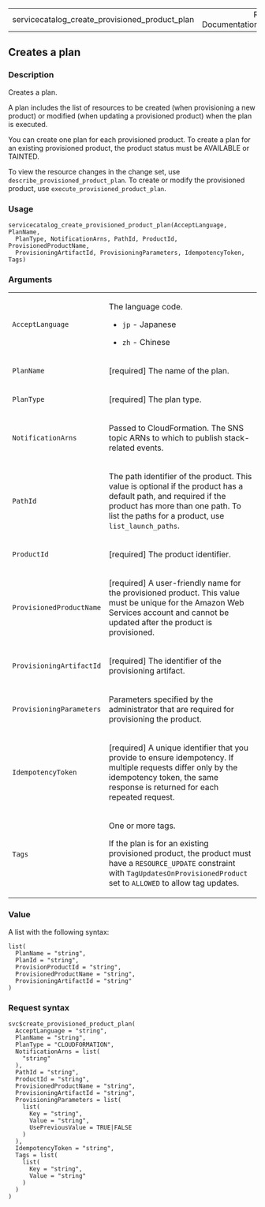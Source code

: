 <table style="width: 100%;">
<tbody>
<tr class="odd">
<td>servicecatalog_create_provisioned_product_plan</td>
<td style="text-align: right;">R Documentation</td>
</tr>
</tbody>
</table>

## Creates a plan

### Description

Creates a plan.

A plan includes the list of resources to be created (when provisioning a
new product) or modified (when updating a provisioned product) when the
plan is executed.

You can create one plan for each provisioned product. To create a plan
for an existing provisioned product, the product status must be
AVAILABLE or TAINTED.

To view the resource changes in the change set, use
`describe_provisioned_product_plan`. To create or modify the provisioned
product, use `execute_provisioned_product_plan`.

### Usage

    servicecatalog_create_provisioned_product_plan(AcceptLanguage, PlanName,
      PlanType, NotificationArns, PathId, ProductId, ProvisionedProductName,
      ProvisioningArtifactId, ProvisioningParameters, IdempotencyToken, Tags)

### Arguments

<table>
<colgroup>
<col style="width: 35%" />
<col style="width: 65%" />
</colgroup>
<tbody>
<tr class="odd">
<td><code
id="servicecatalog_create_provisioned_product_plan_:_AcceptLanguage">AcceptLanguage</code></td>
<td><p>The language code.</p>
<ul>
<li><p><code>jp</code> - Japanese</p></li>
<li><p><code>zh</code> - Chinese</p></li>
</ul></td>
</tr>
<tr class="even">
<td><code
id="servicecatalog_create_provisioned_product_plan_:_PlanName">PlanName</code></td>
<td><p>[required] The name of the plan.</p></td>
</tr>
<tr class="odd">
<td><code
id="servicecatalog_create_provisioned_product_plan_:_PlanType">PlanType</code></td>
<td><p>[required] The plan type.</p></td>
</tr>
<tr class="even">
<td><code
id="servicecatalog_create_provisioned_product_plan_:_NotificationArns">NotificationArns</code></td>
<td><p>Passed to CloudFormation. The SNS topic ARNs to which to publish
stack-related events.</p></td>
</tr>
<tr class="odd">
<td><code
id="servicecatalog_create_provisioned_product_plan_:_PathId">PathId</code></td>
<td><p>The path identifier of the product. This value is optional if the
product has a default path, and required if the product has more than
one path. To list the paths for a product, use
<code>list_launch_paths</code>.</p></td>
</tr>
<tr class="even">
<td><code
id="servicecatalog_create_provisioned_product_plan_:_ProductId">ProductId</code></td>
<td><p>[required] The product identifier.</p></td>
</tr>
<tr class="odd">
<td><code
id="servicecatalog_create_provisioned_product_plan_:_ProvisionedProductName">ProvisionedProductName</code></td>
<td><p>[required] A user-friendly name for the provisioned product. This
value must be unique for the Amazon Web Services account and cannot be
updated after the product is provisioned.</p></td>
</tr>
<tr class="even">
<td><code
id="servicecatalog_create_provisioned_product_plan_:_ProvisioningArtifactId">ProvisioningArtifactId</code></td>
<td><p>[required] The identifier of the provisioning artifact.</p></td>
</tr>
<tr class="odd">
<td><code
id="servicecatalog_create_provisioned_product_plan_:_ProvisioningParameters">ProvisioningParameters</code></td>
<td><p>Parameters specified by the administrator that are required for
provisioning the product.</p></td>
</tr>
<tr class="even">
<td><code
id="servicecatalog_create_provisioned_product_plan_:_IdempotencyToken">IdempotencyToken</code></td>
<td><p>[required] A unique identifier that you provide to ensure
idempotency. If multiple requests differ only by the idempotency token,
the same response is returned for each repeated request.</p></td>
</tr>
<tr class="odd">
<td><code
id="servicecatalog_create_provisioned_product_plan_:_Tags">Tags</code></td>
<td><p>One or more tags.</p>
<p>If the plan is for an existing provisioned product, the product must
have a <code>RESOURCE_UPDATE</code> constraint with
<code>TagUpdatesOnProvisionedProduct</code> set to <code>ALLOWED</code>
to allow tag updates.</p></td>
</tr>
</tbody>
</table>

### Value

A list with the following syntax:

    list(
      PlanName = "string",
      PlanId = "string",
      ProvisionProductId = "string",
      ProvisionedProductName = "string",
      ProvisioningArtifactId = "string"
    )

### Request syntax

    svc$create_provisioned_product_plan(
      AcceptLanguage = "string",
      PlanName = "string",
      PlanType = "CLOUDFORMATION",
      NotificationArns = list(
        "string"
      ),
      PathId = "string",
      ProductId = "string",
      ProvisionedProductName = "string",
      ProvisioningArtifactId = "string",
      ProvisioningParameters = list(
        list(
          Key = "string",
          Value = "string",
          UsePreviousValue = TRUE|FALSE
        )
      ),
      IdempotencyToken = "string",
      Tags = list(
        list(
          Key = "string",
          Value = "string"
        )
      )
    )
